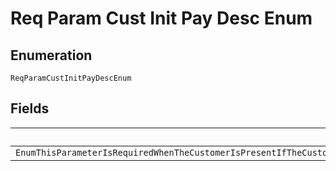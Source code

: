 
# Req Param Cust Init Pay Desc Enum

## Enumeration

`ReqParamCustInitPayDescEnum`

## Fields

| Name |
|  --- |
| `EnumThisParameterIsRequiredWhenTheCustomerIsPresentIfTheCustomerIsNotPresentIndicateSoBySendingPaymentInitiatorMERCHANTForDetailsSeeAHrefhttpsdeveloperpaypalcomdocsapiordersv2definitioncardStoredCredentialStoredCredentiala` |

